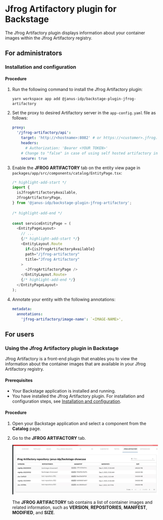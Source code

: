 # Jfrog Artifactory plugin for Backstage

The Jfrog Artifactory plugin displays information about your container images within the Jfrog Artifactory registry.

## For administrators

### Installation and configuration

#### Procedure

1. Run the following command to install the Jfrog Artifactory plugin:

   ```console
   yarn workspace app add @janus-idp/backstage-plugin-jfrog-artifactory
   ```

1. Set the proxy to desired Artifactory server in the `app-config.yaml` file as follows:

   ```yaml title="app-config.yaml"
   proxy:
     '/jfrog-artifactory/api':
       target: 'http://<hostname>:8082' # or https://<customer>.jfrog.io
       headers:
         # Authorization: 'Bearer <YOUR TOKEN>'
       # Change to "false" in case of using self hosted artifactory instance with a self-signed certificate
       secure: true
   ```

1. Enable the **JFROG ARTIFACTORY** tab on the entity view page in `packages/app/src/components/catalog/EntityPage.tsx`:

   ```ts title="packages/app/src/components/catalog/EntityPage.tsx"
   /* highlight-add-start */
   import {
     isJfrogArtifactoryAvailable,
     JfrogArtifactoryPage,
   } from '@janus-idp/backstage-plugin-jfrog-artifactory';

   /* highlight-add-end */

   const serviceEntityPage = (
     <EntityPageLayout>
       // ...
       {/* highlight-add-start */}
       <EntityLayout.Route
         if={isJfrogArtifactoryAvailable}
         path="/jfrog-artifactory"
         title="Jfrog Artifactory"
       >
         <JfrogArtifactoryPage />
       </EntityLayout.Route>
       {/* highlight-add-end */}
     </EntityPageLayout>
   );
   ```

1. Annotate your entity with the following annotations:

   ```yaml title="catalog-info.yaml"
   metadata:
     annotations:
       'jfrog-artifactory/image-name': `<IMAGE-NAME>',
   ```

## For users

### Using the Jfrog Artifactory plugin in Backstage

Jfrog Artifactory is a front-end plugin that enables you to view the information about the container images that are available in your Jfrog Artifactory registry.

#### Prerequisites

- Your Backstage application is installed and running.
- You have installed the Jfrog Artifactory plugin. For installation and configuration steps, see [Installation and configuration](#installation-and-configuration).

#### Procedure

1. Open your Backstage application and select a component from the **Catalog** page.

1. Go to the **JFROG ARTIFACTORY** tab.

   ![jfrog-tab](./images/jfrog-plugin-user1.png)

   The **JFROG ARTIFACTORY** tab contains a list of container images and related information, such as **VERSION**, **REPOSITORIES**, **MANIFEST**, **MODIFIED**, and **SIZE**.
